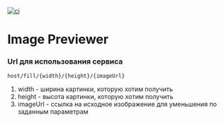 [![ci](https://github.com/rusuak/otus_golang_image_previewer/actions/workflows/tests.yml/badge.svg)](https://github.com/rusuak/otus_golang_image_previewer/actions/workflows/tests.yml)
# Image Previewer

### Url для использования сервиса
`host/fill/{width}/{height}/{imageUrl}`

1. width - ширина картинки, которую хотим получить
2. height - высота картинки, которую хотим получить
3. imageUrl - ссылка на исходное изображение для уменьшения по заданным параметрам
